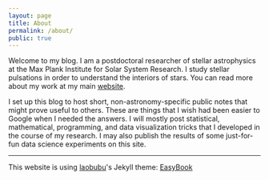```yaml
---
layout: page
title: About
permalink: /about/
public: true
---
```

Welcome to my blog.  I am a postdoctoral researcher of stellar astrophysics at the Max Plank Institute for Solar System Research.  I study stellar pulsations in order to understand the interiors of stars.  You can read more about my work at my main [website](http://www2.mps.mpg.de/homes/bell/).

I set up this blog to host short, non-astronomy-specific public notes that might prove useful to others.  These are things that I wish had been easier to Google when I needed the answers.  I will mostly post statistical, mathematical, programming, and data visualization tricks that I developed in the course of my research. I may also publish the results of some just-for-fun data science experiments on this site.

---
This website is using [laobubu](http://laobubu.net)'s Jekyll theme: [EasyBook](https://github.com/laobubu/jekyll-theme-EasyBook)
